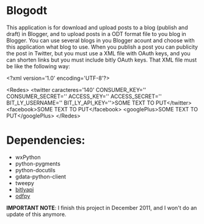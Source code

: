 # Blogodt
This application is for download and upload posts to a blog (publish and draft) in Blogger, and to upload posts in a ODT format file to you blog in Blogger. You can use several blogs in you Blogger acount and choose with this application what blog to use. When you publish a post you can publicity the post in Twitter, but you must use a XML file with OAuth keys, and you can shorten links but you must include bitly OAuth keys. That XML file must be like the following way:

\<?xml version='1.0' encoding='UTF-8'?\>

\<Redes\>
    \<twitter caracteres='140' CONSUMER_KEY='' CONSUMER_SECRET='' ACCESS_KEY='' ACCESS_SECRET='' BIT_LY_USERNAME='' BIT_LY_API_KEY=''\>SOME TEXT TO PUT\</twitter\>
    \<facebook\>SOME TEXT TO PUT\</facebook\>
    \<googlePlus\>SOME TEXT TO PUT\</googlePlus\>
\</Redes\>


# Dependencies:
- wxPython
- python-pygments
- python-docutils
- gdata-python-client
- tweepy
- [bitlyapi](https://github.com/bitly/bitly-api-python)
- [odfpy](https://github.com/eea/odfpy)

**IMPORTANT NOTE**: I finish this project in December 2011, and I won't do an update of this anymore.